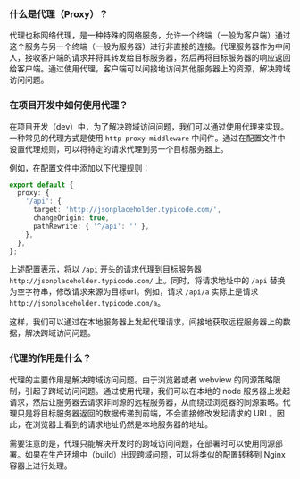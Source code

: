 ### 什么是代理（Proxy）？

代理也称网络代理，是一种特殊的网络服务，允许一个终端（一般为客户端）通过这个服务与另一个终端（一般为服务器）进行非直接的连接。代理服务器作为中间人，接收客户端的请求并将其转发给目标服务器，然后再将目标服务器的响应返回给客户端。通过使用代理，客户端可以间接地访问其他服务器上的资源，解决跨域访问问题。

### 在项目开发中如何使用代理？

在项目开发（dev）中，为了解决跨域访问问题，我们可以通过使用代理来实现。一种常见的代理方式是使用 `http-proxy-middleware` 中间件。通过在配置文件中设置代理规则，可以将特定的请求代理到另一个目标服务器上。

例如，在配置文件中添加以下代理规则：

```ts
export default {
  proxy: {
    '/api': {
      target: 'http://jsonplaceholder.typicode.com/',
      changeOrigin: true,
      pathRewrite: { '^/api': '' },
    },
  },
};
```

上述配置表示，将以 `/api` 开头的请求代理到目标服务器 `http://jsonplaceholder.typicode.com/` 上。同时，将请求地址中的 `/api` 替换为空字符串，修改请求来源为目标url。例如，请求 `/api/a` 实际上是请求 `http://jsonplaceholder.typicode.com/a`。

这样，我们可以通过在本地服务器上发起代理请求，间接地获取远程服务器上的数据，解决跨域访问问题。

### 代理的作用是什么？

代理的主要作用是解决跨域访问问题。由于浏览器或者 webview 的同源策略限制，引起了跨域访问问题。通过使用代理，我们可以在本地的 node 服务器上发起请求，然后让服务器去请求非同源的远程服务器，从而绕过浏览器的同源策略。代理只是将目标服务器返回的数据传递到前端，不会直接修改发起请求的 URL。因此，在浏览器上看到的请求地址仍然是本地服务器的地址。

需要注意的是，代理只能解决开发时的跨域访问问题，在部署时可以使用同源部署。如果在生产环境中（build）出现跨域问题，可以将类似的配置转移到 Nginx 容器上进行处理。

